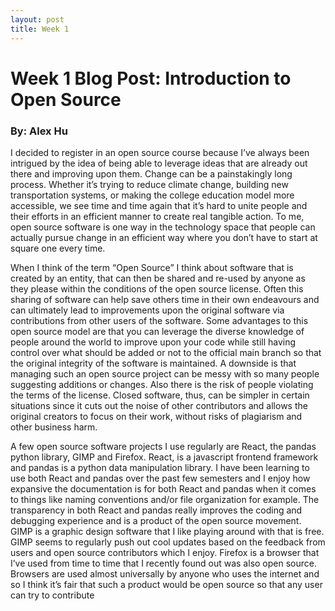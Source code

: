 ```yaml
---
layout: post
title: Week 1
---
```

# Week 1 Blog Post: Introduction to Open Source

### By: Alex Hu

I decided to register in an open source course because I’ve always been intrigued by the idea of being able to leverage ideas that are already out there and improving upon them. Change can be a painstakingly long process. Whether it’s trying to reduce climate change, building new transportation systems, or making the college education model more accessible, we see time and time again that it’s hard to unite people and their efforts in an efficient manner to create real tangible action. To me, open source software is one way in the technology space that people can actually pursue change in an efficient way where you don’t have to start at square one every time. 

When I think of the term “Open Source” I think about software that is created by an entity, that can then be shared and re-used by anyone as they please within the conditions of the open source license. Often this sharing of software can help save others time in their own endeavours and can ultimately lead to improvements upon the original software via contributions from other users of the software. Some advantages to this open source model are that you can leverage the diverse knowledge of people around the world to improve upon your code while still having control over what should be added or not to the official main branch so that the original integrity of the software is maintained. A downside is that managing such an open source project can be messy with so many people suggesting additions or changes. Also there is the risk of people violating the terms of the license. Closed software, thus, can be simpler in certain situations since it cuts out the noise of other contributors and allows the original creators to focus on their work, without risks of plagiarism and other business harm. 

A few open source software projects I use regularly are React, the pandas python library, GIMP and Firefox. React, is a javascript frontend framework and pandas is a python data manipulation library. I have been learning to use both React and pandas over the past few semesters and I enjoy how expansive the documentation is for both React and pandas when it comes to things like naming conventions and/or file organization for example. The transparency in both React and pandas really improves the coding and debugging experience and is a product of the open source movement. GIMP is a graphic design software that I like playing around with that is free. GIMP seems to regularly push out cool updates based on the feedback from users and open source contributors which I enjoy. Firefox is a browser that I’ve used from time to time that I recently found out was also open source. Browsers are used almost universally by anyone who uses the internet and so I think it’s fair that such a product would be open source so that any user can try to contribute

